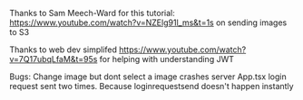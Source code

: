 Thanks to Sam Meech-Ward for this tutorial: https://www.youtube.com/watch?v=NZElg91l_ms&t=1s on sending images to S3

Thanks to web dev simplifed https://www.youtube.com/watch?v=7Q17ubqLfaM&t=95s for helping with understanding JWT

Bugs:
Change image but dont select a image crashes server
App.tsx login request sent two times. Because loginrequestsend doesn't happen instantly
